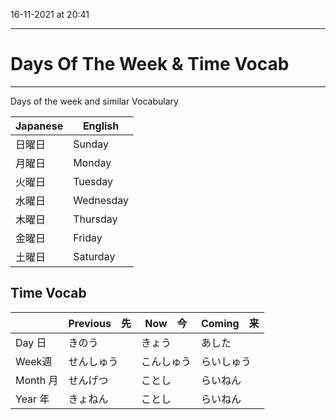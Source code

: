 16-11-2021 at 20:41

---
# Days Of The Week & Time Vocab
---


Days of the week and similar Vocabulary

| Japanese   | English    |
|--------------- | --------------- |
| 日曜日      | Sunday    |
| 月曜日 | Monday |
| 火曜日　| Tuesday |
| 水曜日   | Wednesday|
| 木曜日　| Thursday |
| 金曜日　| Friday |
| 土曜日　| Saturday |

## Time Vocab 
|          | Previous　先 | Now　今   | Coming　来    |
| -------- | ------------ | ---------- | ---------- |
| Day 日   | きのう       | きょう     | あした     |
| Week週   | せんしゅう   | こんしゅう | らいしゅう |
| Month 月 | せんげつ     | ことし     | らいねん   |
| Year  年 | きょねん     | ことし     | らいねん   |

